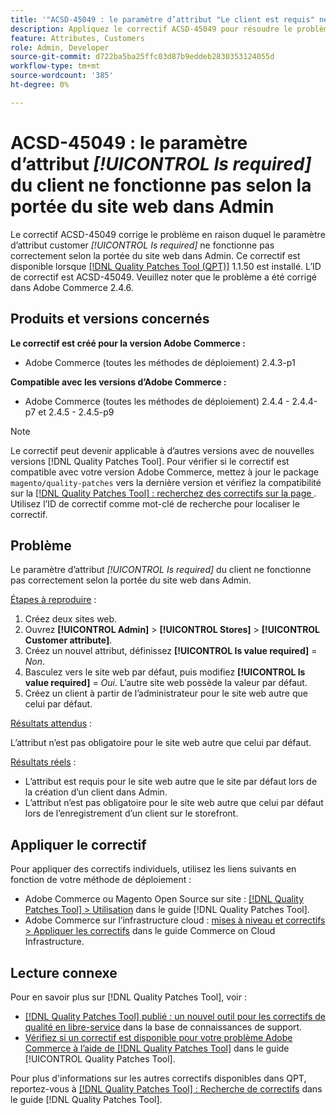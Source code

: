 ```yaml
---
title: '"ACSD-45049 : le paramètre d’attribut "Le client est requis" ne fonctionne pas selon la portée du site web dans Admin"'
description: Appliquez le correctif ACSD-45049 pour résoudre le problème Adobe Commerce en raison duquel l’attribut "[!UICONTROL Is required]" du client n’est pas correctement remplacé conformément à la portée du site web dans Admin.
feature: Attributes, Customers
role: Admin, Developer
source-git-commit: d722ba5ba25ffc03d87b9eddeb2830353124055d
workflow-type: tm+mt
source-wordcount: '385'
ht-degree: 0%

---
```


# ACSD-45049 : le paramètre d’attribut *[!UICONTROL Is required]* du client ne fonctionne pas selon la portée du site web dans Admin

Le correctif ACSD-45049 corrige le problème en raison duquel le paramètre d’attribut customer *[!UICONTROL Is required]* ne fonctionne pas correctement selon la portée du site web dans Admin. Ce correctif est disponible lorsque [[!DNL Quality Patches Tool (QPT)]](https://experienceleague.adobe.com/docs/commerce-operations/tools/quality-patches-tool/usage.html) 1.1.50 est installé. L’ID de correctif est ACSD-45049. Veuillez noter que le problème a été corrigé dans Adobe Commerce 2.4.6.

## Produits et versions concernés

**Le correctif est créé pour la version Adobe Commerce :**

* Adobe Commerce (toutes les méthodes de déploiement) 2.4.3-p1

**Compatible avec les versions d’Adobe Commerce :**

* Adobe Commerce (toutes les méthodes de déploiement) 2.4.4 - 2.4.4-p7 et 2.4.5 - 2.4.5-p9

>[!NOTE]
>
>Le correctif peut devenir applicable à d’autres versions avec de nouvelles versions [!DNL Quality Patches Tool]. Pour vérifier si le correctif est compatible avec votre version Adobe Commerce, mettez à jour le package `magento/quality-patches` vers la dernière version et vérifiez la compatibilité sur la [[!DNL Quality Patches Tool] : recherchez des correctifs sur la page ](https://experienceleague.adobe.com/tools/commerce-quality-patches/index.html). Utilisez l’ID de correctif comme mot-clé de recherche pour localiser le correctif.

## Problème

Le paramètre d’attribut *[!UICONTROL Is required]* du client ne fonctionne pas correctement selon la portée du site web dans Admin.

<u>Étapes à reproduire</u> :

1. Créez deux sites web.
1. Ouvrez **[!UICONTROL Admin]** > **[!UICONTROL Stores]** > **[!UICONTROL Customer attribute]**.
1. Créez un nouvel attribut, définissez **[!UICONTROL Is value required]** = *Non*.
1. Basculez vers le site web par défaut, puis modifiez **[!UICONTROL Is value required]** = *Oui*. L’autre site web possède la valeur par défaut.
1. Créez un client à partir de l’administrateur pour le site web autre que celui par défaut.

<u>Résultats attendus</u> :

L’attribut n’est pas obligatoire pour le site web autre que celui par défaut.

<u>Résultats réels</u> :

* L’attribut est requis pour le site web autre que le site par défaut lors de la création d’un client dans Admin.
* L’attribut n’est pas obligatoire pour le site web autre que celui par défaut lors de l’enregistrement d’un client sur le storefront.

## Appliquer le correctif

Pour appliquer des correctifs individuels, utilisez les liens suivants en fonction de votre méthode de déploiement :

* Adobe Commerce ou Magento Open Source sur site : [[!DNL Quality Patches Tool] > Utilisation](https://experienceleague.adobe.com/docs/commerce-operations/tools/quality-patches-tool/usage.html) dans le guide [!DNL Quality Patches Tool].
* Adobe Commerce sur l’infrastructure cloud : [mises à niveau et correctifs > Appliquer les correctifs](https://experienceleague.adobe.com/docs/commerce-cloud-service/user-guide/develop/upgrade/apply-patches.html) dans le guide Commerce on Cloud Infrastructure.

## Lecture connexe

Pour en savoir plus sur [!DNL Quality Patches Tool], voir :

* [[!DNL Quality Patches Tool] publié : un nouvel outil pour les correctifs de qualité en libre-service](https://experienceleague.adobe.com/en/docs/commerce-knowledge-base/kb/announcements/commerce-announcements/magento-quality-patches-released-new-tool-to-self-serve-quality-patches) dans la base de connaissances de support.
* [Vérifiez si un correctif est disponible pour votre problème Adobe Commerce à l’aide de  [!DNL Quality Patches Tool]](/help/tools/quality-patches-tool/patches-available-in-qpt/check-patch-for-magento-issue-with-magento-quality-patches.md) dans le guide [!UICONTROL Quality Patches Tool].


Pour plus d&#39;informations sur les autres correctifs disponibles dans QPT, reportez-vous à [[!DNL Quality Patches Tool] : Recherche de correctifs](https://experienceleague.adobe.com/tools/commerce-quality-patches/index.html) dans le guide [!DNL Quality Patches Tool].
